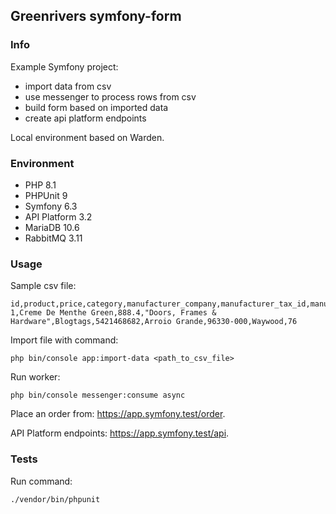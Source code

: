## Greenrivers symfony-form

### Info

Example Symfony project:
- import data from csv
- use messenger to process rows from csv
- build form based on imported data
- create api platform endpoints

Local environment based on Warden.

### Environment

- PHP 8.1
- PHPUnit 9
- Symfony 6.3
- API Platform 3.2
- MariaDB 10.6
- RabbitMQ 3.11

### Usage

Sample csv file:

```csv
id,product,price,category,manufacturer_company,manufacturer_tax_id,manufacturer_city,manufacturer_postcode,manufacturer_street,manufacturer_street_number
1,Creme De Menthe Green,888.4,"Doors, Frames & Hardware",Blogtags,5421468682,Arroio Grande,96330-000,Waywood,76

```

Import file with command:

```shell
php bin/console app:import-data <path_to_csv_file>
```

Run worker:

```shell
php bin/console messenger:consume async
```

Place an order from: https://app.symfony.test/order.

API Platform endpoints: https://app.symfony.test/api.

### Tests

Run command:

```shell
./vendor/bin/phpunit
```
